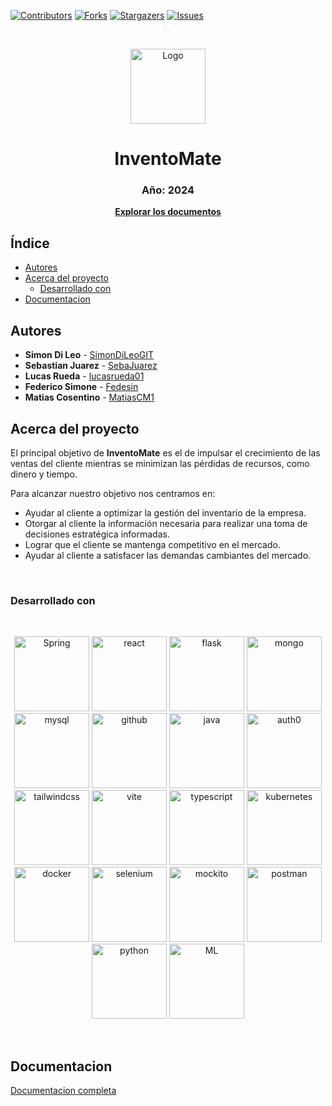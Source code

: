 [![Contributors][contributors-shield]][contributors-url]
[![Forks][forks-shield]][forks-url]
[![Stargazers][stars-shield]][stars-url]
[![Issues][issues-shield]][issues-url]

<!-- PROJECT LOGO -->
<br />
  <p align="center">
    <a href="https://github.com/"><img src="https://github.com/SimonDiLeoGIT/inventomate/assets/162532272/42fbfa3e-2324-44c4-ac95-dae555fc8a7a" alt="Logo" width="120" height="120"></a>
    <h1 align="center">InventoMate</h1>
    <h3 align="center">Año: 2024</h3>
    <p align="center"><a href="https://github.com/SimonDiLeoGIT/inventomate.git"><strong>Explorar los documentos</strong></a></p>
  </p>



<!-- INDICE -->
## Índice

* [Autores](#autores)
* [Acerca del proyecto](#acerca-del-proyecto)
  * [Desarrollado con](#desarrollado-con)
* [Documentacion](#documentacion)


<!-- AUTORES -->
## Autores
* **Simon Di Leo** - [SimonDiLeoGIT](https://github.com/SimonDiLeoGIT)
* **Sebastian Juarez** - [SebaJuarez](https://github.com/SebaJuarez)
* **Lucas Rueda** - [lucasrueda01](https://github.com/lucasrueda01)
* **Federico Simone** - [Fedesin](https://github.com/Fedesin)
* **Matias Cosentino** - [MatiasCM1](https://github.com/MatiasCM1)


<!-- ACERCA DEL PROYECTO -->
## Acerca del proyecto

El principal objetivo de **InventoMate** es el de impulsar el crecimiento de las ventas del cliente mientras se minimizan las pérdidas de recursos, como dinero y tiempo. 

Para alcanzar nuestro objetivo nos centramos en:
* Ayudar al cliente a optimizar la gestión del inventario de la empresa.
* Otorgar al cliente la información necesaria para realizar una toma de decisiones estratégica informadas.
* Lograr que el cliente se mantenga competitivo en el mercado.
* Ayudar al cliente a satisfacer las demandas cambiantes del mercado.
<br />



### Desarrollado con

<br />
<p align="center">
  <a href="https://spring.io/"><img src="https://github.com/SimonDiLeoGIT/inventomate/assets/162532272/242573da-5595-47ec-8f0f-c35ca627a1c9" alt="Spring" alt="Spring" width=120></img></a>
  <a href="https://react.dev/"><img src="https://github.com/SimonDiLeoGIT/inventomate/assets/162532272/0890ddfa-4508-4c41-adf3-3bde30481724" alt="react" alt="react" width=120></img></a>
  <a href="https://flask.palletsprojects.com/en/3.0.x/"><img src="https://github.com/SimonDiLeoGIT/inventomate/assets/162532272/813d73e5-8d04-47e9-91fc-a3f4120c545c" alt="flask" alt="flask" width=120></img></a>
  <a href="https://www.mongodb.com/"><img src="https://github.com/SimonDiLeoGIT/inventomate/assets/162532272/03377808-9654-4438-9f94-f8ac2e17d431" alt="mongo" alt="mongo" width=120></img></a>
  <a href="https://www.mysql.com/"><img src="https://github.com/SimonDiLeoGIT/inventomate/assets/162532272/7404eeb1-a125-4e8c-bd2a-58879bae8715" alt="mysql" alt="mysql" width=120></img></a>
  <a href="https://github.com/"><img src="https://github.com/SimonDiLeoGIT/inventomate/assets/162532272/b4b6769f-ef4a-4952-bff1-8901535b3316" alt="github" alt="github" width=120></img></a>
  <a href="https://www.java.com/es/"><img src="https://github.com/SimonDiLeoGIT/inventomate/assets/162532272/31d2afe6-169c-47ad-a3f6-a333eb074653" alt="java" alt="java" width=120></img></a>
  <a href="https://auth0.com/"><img src="https://github.com/SimonDiLeoGIT/inventomate/assets/162532272/b0d53b03-181e-45d6-bd98-fdfe1984c4cb" alt="auth0" alt="auth0" width=120></img></a>
  <a href="https://tailwindcss.com/"><img src="https://github.com/SimonDiLeoGIT/inventomate/assets/162532272/c5dee148-e972-4312-bb58-7c29a78ad144" alt="tailwindcss" alt="tailwindcss" width=120></img></a>
  <a href="https://vitejs.dev/"><img src="https://github.com/SimonDiLeoGIT/inventomate/assets/71470879/51c6f82c-e8d1-4561-81af-94113da98844" alt="vite" alt="vite" width=120></img></a>
  <a href="https://www.typescriptlang.org/"><img src="https://github.com/SimonDiLeoGIT/inventomate/assets/162532272/d16406c4-2518-48c8-b553-ef100e76f423" alt="typescript" alt="typescript" width=120></img></a>
  <a href="https://kubernetes.io/es/"><img src="https://github.com/SimonDiLeoGIT/inventomate/assets/162532272/51e4b7ec-9f75-4ab2-a69a-67fb7ba927c6" alt="kubernetes" alt="kubernetes" width=120></img></a>
  <a href="https://www.docker.com/"><img src="https://github.com/SimonDiLeoGIT/inventomate/assets/162532272/0c85347e-e8bf-44a9-b2b6-954d068308cd" alt="docker" alt="docker" width=120></img></a>
  <a href="https://www.selenium.dev/"><img src="https://github.com/SimonDiLeoGIT/inventomate/assets/162532272/35f625ac-b9b9-41fe-8303-8ead63146d96" alt="selenium" alt="selenium" width=120></img></a>
  <a href="https://site.mockito.org/"><img src="https://github.com/SimonDiLeoGIT/inventomate/assets/162532272/0d249136-7d8c-462d-b672-207f1c9b3fcd" alt="mockito" alt="mockito" width=120></img></a>
  <a href="https://www.postman.com/"><img src="https://github.com/SimonDiLeoGIT/inventomate/assets/162532272/a298f11e-058c-4d39-8439-83a25e377fab" alt="postman" alt="postman" width=120></img></a>
  <a href="https://www.python.org/"><img src="https://github.com/SimonDiLeoGIT/inventomate/assets/162532272/94c320ad-1e96-416d-818e-82ddd28a1d06" alt="python" alt="python" width=120></img></a>
  <a href="https://developers.mercadolibre.com.ar/"><img src="https://github.com/SimonDiLeoGIT/inventomate/assets/162532272/41d23256-296c-43cd-a230-e7440957d504" alt="ML" alt="ML" width=120></img></a>
</p>
<br />

<!-- DOCUMENTACION -->
## Documentacion

[Documentacion completa](https://github.com/user-attachments/files/15845172/InventoMat-Especificacion.General.de.Requerimientos-140624-235346.pdf)






<!-- MARKDOWN LINKS -->

[contributors-shield]: https://img.shields.io/github/contributors/SimonDiLeoGIT/inventomate.svg?style=flat-square
[contributors-url]: https://github.com/SimonDiLeoGIT/inventomate/graphs/contributors
[forks-shield]: https://img.shields.io/github/forks/SimonDiLeoGIT/inventomate.svg?style=flat-square
[forks-url]: https://github.com/SimonDiLeoGIT/inventomate/network/members
[stars-shield]: https://img.shields.io/github/stars/SimonDiLeoGIT/inventomate.svg?style=flat-square
[stars-url]: https://github.com/SimonDiLeoGIT/inventomate/stargazers
[issues-shield]: https://img.shields.io/github/issues/SimonDiLeoGIT/inventomate.svg?style=flat-square
[issues-url]: https://github.com/SimonDiLeoGIT/inventomate/issues
